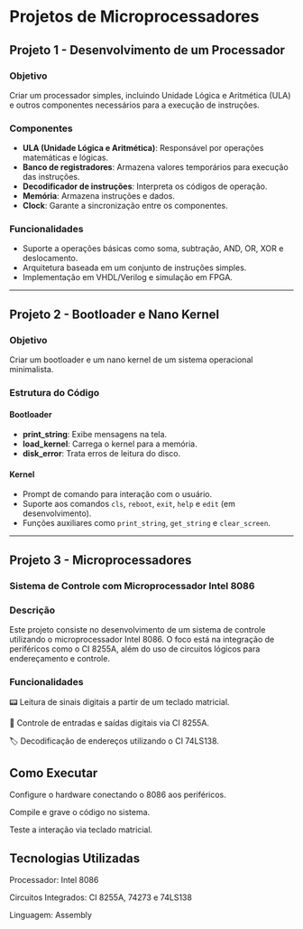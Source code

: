 # Projetos de Microprocessadores

## Projeto 1 - Desenvolvimento de um Processador
### Objetivo
Criar um processador simples, incluindo Unidade Lógica e Aritmética (ULA) e outros componentes necessários para a execução de instruções.

### Componentes
- **ULA (Unidade Lógica e Aritmética)**: Responsável por operações matemáticas e lógicas.
- **Banco de registradores**: Armazena valores temporários para execução das instruções.
- **Decodificador de instruções**: Interpreta os códigos de operação.
- **Memória**: Armazena instruções e dados.
- **Clock**: Garante a sincronização entre os componentes.

### Funcionalidades
- Suporte a operações básicas como soma, subtração, AND, OR, XOR e deslocamento.
- Arquitetura baseada em um conjunto de instruções simples.
- Implementação em VHDL/Verilog e simulação em FPGA.

---

## Projeto 2 - Bootloader e Nano Kernel
### Objetivo
Criar um bootloader e um nano kernel de um sistema operacional minimalista.


### Estrutura do Código
#### Bootloader
- **print_string**: Exibe mensagens na tela.
- **load_kernel**: Carrega o kernel para a memória.
- **disk_error**: Trata erros de leitura do disco.

#### Kernel
- Prompt de comando para interação com o usuário.
- Suporte aos comandos `cls`, `reboot`, `exit`, `help` e `edit` (em desenvolvimento).
- Funções auxiliares como `print_string`, `get_string` e `clear_screen`.

---
## Projeto 3 - Microprocessadores

### Sistema de Controle com Microprocessador Intel 8086

### Descrição

Este projeto consiste no desenvolvimento de um sistema de controle utilizando o microprocessador Intel 8086. O foco está na integração de periféricos como o CI 8255A, além do uso de circuitos lógicos para endereçamento e controle.

### Funcionalidades

📟 Leitura de sinais digitais a partir de um teclado matricial.

🔌 Controle de entradas e saídas digitais via CI 8255A.

🏷️ Decodificação de endereços utilizando o CI 74LS138.

## Como Executar

Configure o hardware conectando o 8086 aos periféricos.

Compile e grave o código no sistema.

Teste a interação via teclado matricial.

## Tecnologias Utilizadas

Processador: Intel 8086

Circuitos Integrados: CI 8255A, 74273 e 74LS138

Linguagem: Assembly

